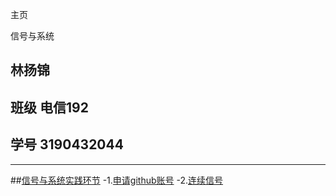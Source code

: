 
主页

信号与系统
## 林扬锦
## 班级 电信192
## 学号 3190432044

---
##[信号与系统实践环节](https://github.com/1031462540/1031462540.github.io) 
-1.[申请github账号](https://github.com/1031462540/1031462540.github.io) 
-2.[连续信号](https://github.com/1031462540/1031462540.github.io/blob/main/林扬锦连续信号.py) 


